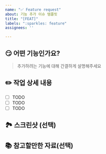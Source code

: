```yaml
---
name: "✅ Feature request"
about: 기능 추가 이슈 템플릿
title: "[FEAT]"
labels: ":sparkles: feature"
assignees: ''

---
```


## 😏 어떤 기능인가요?

> 추가하려는 기능에 대해 간결하게 설명해주세요

## ✏️ 작업 상세 내용

- [ ] TODO
- [ ] TODO
- [ ] TODO

## 🏞 스크린샷 (선택)

## 📚 참고할만한 자료(선택)
